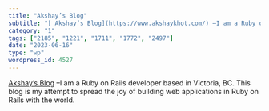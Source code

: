 ```yaml
---
title: "Akshay’s Blog"
subtitle: "[ Akshay’s Blog](https://www.akshaykhot.com/) –I am a Ruby on Rails developer based in Victoria, BC...."
category: "1"
tags: ["2185", "1221", "1711", "1772", "2497"]
date: "2023-06-16"
type: "wp"
wordpress_id: 4527
---
```

[ Akshay’s Blog](https://www.akshaykhot.com/) –I am a Ruby on Rails developer based in Victoria, BC. This blog is my attempt to spread the joy of building web applications in Ruby on Rails with the world.